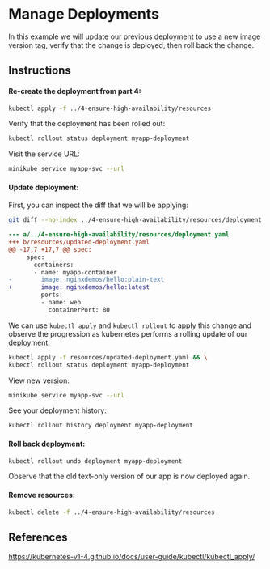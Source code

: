 # Manage Deployments

In this example we will update our previous deployment to use a new image version tag, verify that the change is deployed, then roll back the change.

## Instructions

#### Re-create the deployment from part 4:

```bash
kubectl apply -f ../4-ensure-high-availability/resources
```

Verify that the deployment has been rolled out:
```bash
kubectl rollout status deployment myapp-deployment
```

Visit the service URL:
```bash
minikube service myapp-svc --url
```

#### Update deployment:

First, you can inspect the diff that we will be applying:

```bash
git diff --no-index ../4-ensure-high-availability/resources/deployment.yaml resources/updated-deployment.yaml
```

```diff
--- a/../4-ensure-high-availability/resources/deployment.yaml
+++ b/resources/updated-deployment.yaml
@@ -17,7 +17,7 @@ spec:
     spec:
       containers:
       - name: myapp-container
-        image: nginxdemos/hello:plain-text
+        image: nginxdemos/hello:latest
         ports:
         - name: web
           containerPort: 80
```

We can use `kubectl apply` and `kubectl rollout` to apply this change and observe the progression as kubernetes performs a rolling update of our deployment:

```bash
kubectl apply -f resources/updated-deployment.yaml && \
kubectl rollout status deployment myapp-deployment
```

View new version:
```bash
minikube service myapp-svc --url
```

See your deployment history:
```bash
kubectl rollout history deployment myapp-deployment
```

#### Roll back deployment:

```bash
kubectl rollout undo deployment myapp-deployment
```

Observe that the old text-only version of our app is now deployed again.

#### Remove resources:
```bash
kubectl delete -f ../4-ensure-high-availability/resources
```

## References

https://kubernetes-v1-4.github.io/docs/user-guide/kubectl/kubectl_apply/
